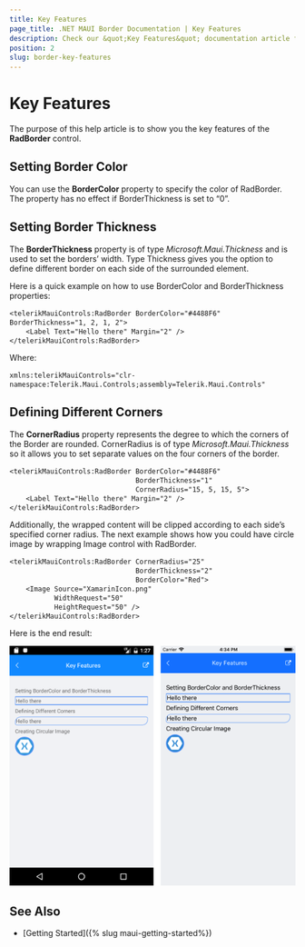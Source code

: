 ```yaml
---
title: Key Features
page_title: .NET MAUI Border Documentation | Key Features
description: Check our &quot;Key Features&quot; documentation article for Telerik Border for .NET MAUI control.
position: 2
slug: border-key-features
---
```


# Key Features

The purpose of this help article is to show you the key features of the **RadBorder** control. 

## Setting Border Color

You can use the **BorderColor** property to specify the color of RadBorder. The property has no effect if BorderThickness is set to “0”.

## Setting Border Thickness

The **BorderThickness** property is of type *Microsoft.Maui.Thickness* and is used to set the borders’ width. Type Thickness gives you the option to define different border on each side of the surrounded element.

Here is a quick example on how to use BorderColor and BorderThickness properties:

```XAML
<telerikMauiControls:RadBorder BorderColor="#4488F6" BorderThickness="1, 2, 1, 2">
    <Label Text="Hello there" Margin="2" />
</telerikMauiControls:RadBorder>
```

Where:

```XAML
xmlns:telerikMauiControls="clr-namespace:Telerik.Maui.Controls;assembly=Telerik.Maui.Controls"
```

## Defining Different Corners

The **CornerRadius** property represents the degree to which the corners of the Border are rounded. CornerRadius is of type *Microsoft.Maui.Thickness* so it allows you to set separate values on the four corners of the border. 

```XAML
<telerikMauiControls:RadBorder BorderColor="#4488F6" 
							   BorderThickness="1" 
							   CornerRadius="15, 5, 15, 5">
    <Label Text="Hello there" Margin="2" />
</telerikMauiControls:RadBorder>
```

Additionally, the wrapped content will be clipped according to each side’s specified corner radius. The next example shows how you could have circle image by wrapping Image control with RadBorder.

```XAML
<telerikMauiControls:RadBorder CornerRadius="25" 
							   BorderThickness="2" 
							   BorderColor="Red">
    <Image Source="XamarinIcon.png" 
		   WidthRequest="50" 
		   HeightRequest="50" />
</telerikMauiControls:RadBorder>
```

Here is the end result:

![Border Key Features Example](images/border-key-features.png)

## See Also

- [Getting Started]({% slug maui-getting-started%})
